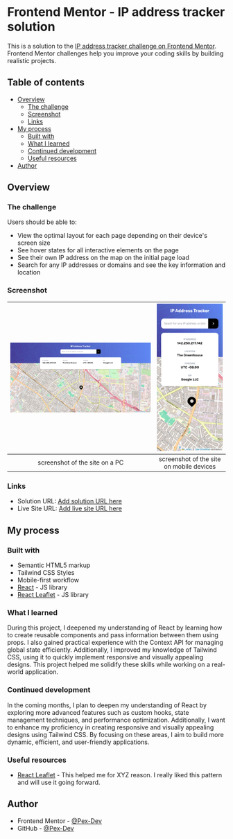 # Frontend Mentor - IP address tracker solution

This is a solution to the [IP address tracker challenge on Frontend Mentor](https://www.frontendmentor.io/challenges/ip-address-tracker-I8-0yYAH0). Frontend Mentor challenges help you improve your coding skills by building realistic projects. 

## Table of contents

- [Overview](#overview)
  - [The challenge](#the-challenge)
  - [Screenshot](#screenshot)
  - [Links](#links)
- [My process](#my-process)
  - [Built with](#built-with)
  - [What I learned](#what-i-learned)
  - [Continued development](#continued-development)
  - [Useful resources](#useful-resources)
- [Author](#author)


## Overview

### The challenge

Users should be able to:

- View the optimal layout for each page depending on their device's screen size
- See hover states for all interactive elements on the page
- See their own IP address on the map on the initial page load
- Search for any IP addresses or domains and see the key information and location

### Screenshot

| ![Imagen 1](./screenshots/ip-address-tracker-master-solution-pc.jpg) | ![Imagen 2](./screenshots/ip-address-tracker-master-solution-mobile.jpg) |
|:------------------------------:|:------------------------------:|
| screenshot of the site on a PC     | screenshot of the site on mobile devices     |

### Links

- Solution URL: [Add solution URL here](https://your-solution-url.com)
- Live Site URL: [Add live site URL here](https://your-live-site-url.com)

## My process

### Built with

- Semantic HTML5 markup
- Tailwind CSS Styles
- Mobile-first workflow
- [React](https://reactjs.org/) - JS library
- [React Leaflet](https://react-leaflet.js.org/) - JS library

### What I learned

During this project, I deepened my understanding of React by learning how to create reusable components and pass information between them using props. I also gained practical experience with the Context API for managing global state efficiently. Additionally, I improved my knowledge of Tailwind CSS, using it to quickly implement responsive and visually appealing designs. This project helped me solidify these skills while working on a real-world application.
  
### Continued development

In the coming months, I plan to deepen my understanding of React by exploring more advanced features such as custom hooks, state management techniques, and performance optimization. Additionally, I want to enhance my proficiency in creating responsive and visually appealing designs using Tailwind CSS. By focusing on these areas, I aim to build more dynamic, efficient, and user-friendly applications.

### Useful resources

- [React Leaflet](https://www.example.com) - This helped me for XYZ reason. I really liked this pattern and will use it going forward.

## Author

- Frontend Mentor - [@Pex-Dev](https://www.frontendmentor.io/profile/Pex-Dev)
- GitHub - [@Pex-Dev](https://github.com/Pex-Dev)

